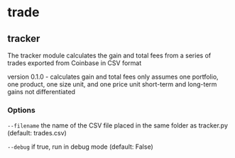 # trade 

## tracker
The tracker module calculates the gain and total fees from a series of trades exported from Coinbase in CSV format

version 0.1.0 - calculates gain and total fees only
assumes one portfolio, one product, one size unit, and one price unit
short-term and long-term gains not differentiated

### Options

`--filename` the name of the CSV file placed in the same folder as tracker.py
(default: trades.csv)
    
`--debug`
    if true, run in debug mode
    (default: False)

